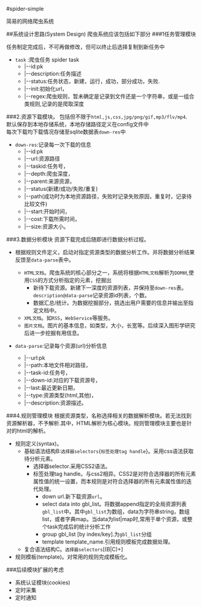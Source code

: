 #spider-simple

简易的网络爬虫系统

##系统设计思路(System Design)
爬虫系统应该包括如下部分
###1任务管理模块

任务制定完成后，不可再做修改，但可以终止后选择复制到新任务中

* `task` :爬虫任务 spider task<br>
	* |--id:pk
	* |--description:任务描述
	* |--status:任务状态，新建，运行，成功，部分成功，失败.
	* |--init:初始化url，
	* |--regex:爬虫规则，暂未确定是记录到文件还是一个字符串，或是一组合类规则,记录的是爬取深度

###2.资源下载模块。
包括但不限于`html,js,css,jpg/png/gif,mp3/flv/mp4`.<br>
默认保存到本地存储系统，本地存储路径定义在config文件中<br>
每次下载均下载情况存储至sqlite数据表`down-res`中<br>

* `down-res`:记录每一次下载的信息
	* |--id:pk
	* |--url:资源路径
	* |--taskid:任务号，
	* |--depth:爬虫深度，
	* |--parent:来源资源，
	* |--status(新建/成功/失败/重复)
	* |--path(成功时为本地资源路径，失败时记录失败原因，重复时，记录待比较文件)
	* |--start:开始时间，
	* |--cost:下载所需时间，
	* |--size:资源大小。

###3.数据分析模块
资源下载完成后随即进行数据分析过程。<br>

* 根据规则文件定义，启动对指定资源类型的数据分析工作。并将数据分析结果反馈至`data-parse`表中。
	* `HTML文档`。爬虫系统的核心部分之一，系统将根据`HTML文档`解析为`DOM树`,使用`CSS`的方式分析指定的元素，挖掘出
		* 新待下载资源。新建下一深度的资源列表，并保持至`down-res`表。`description@data-parse`记录资源id列表，个数。
		* 数据汇总/统计。为数据挖掘部分，挑选出用户需要的信息并输出至指定文档中。
	* `XML文档`。如`RSS`，`WebService`等服务。
	* `图片文档`。图片的基本信息，如类型，大小，长宽等。后续深入图形学研究后进一步挖掘有用信息。

* `data-parse`:记录每个资源(url)分析信息
	* |--url:pk
	* |--path:本地文件相对路径，
	* |--task-id:任务号，
	* |--down-id:对应的下载资源号，
	* |--last:最近更新日期，
	* |--type:资源类型(html,其他)，
	* |--description:资源描述。

###4.规则管理模块
根据资源类型，名称选择相关的数据解析模块。若无法找到资源解析器，不予解析.其中，HTML解析为核心模块。规则管理模块主要也是针对的html的解析。<br>

* 规则定义(syntax)。
	* 基础语法结构B:`选择器selectors`{`标签处理tag handle`}。采用css语法获取待分析元素。
		* 选择器selector.采用CSS2语法。
		* 标签处理tag handle。与css2相异。CSS2是对符合选择器的所有元素属性值的统一设置，而本规则是对符合选择器的所有元素属性值的迭代处理。
			* down url.新下载资源`url`。
			* select data into gbl_list。将数据append指定的全局资源列表`gbl_list`中。其中`gbl_list`为数组，data为字符串string，数组list，或者字典map。当data为list|map时,常用于单个资源，或整个task完成后的统计分析工作
			* group gbl_list [by index/key].为`gbl_list`分组
			* template template_name.引用规则模板完成数据处理。
	* 复合语法结构C。`选择器selectors`[(B|C)+]
* 规则模板(template)。对常用的规则完成模板化。

###后续模块扩展的考虑

* 系统认证模块(cookies)
* 定时采集
* 定时通知
